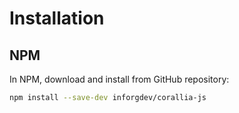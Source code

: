 # Installation

## NPM

In NPM, download and install from GitHub repository:

```bash
npm install --save-dev inforgdev/corallia-js
```